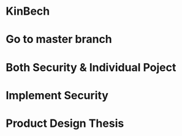 # KinBech
# Go to master branch 
# Both Security & Individual Poject
# Implement Security
# Product Design Thesis
